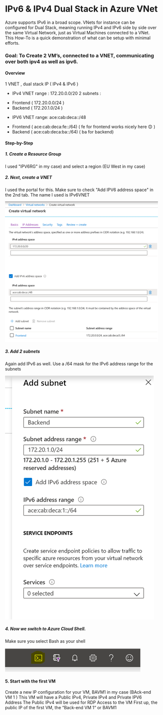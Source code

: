 # IPv6 & IPv4 Dual Stack in Azure VNet

Azure supports IPv6 in a broad scope. VNets for instance can be configured for Dual Stack, meaning running IPv4 and IPv6 side by side over the same Virtual Network, just as Virtual Machines connected to a VNet. This How-To is a quick demonstration of what can be setup with minimal efforts.


### Goal: To Create 2 VM’s, connected to a VNET, communicating over both ipv4 as well as ipv6.


#### Overview 
1 VNET , dual stack IP ( IPv4 & IPv6 )
-	IPv4 VNET range : 172.20.0.0/20 
2 subnets :
* Frontend ( 172.20.0.0/24 )
* Backend ( 172.20.1.0/24 )
-	IPV6 VNET range: ace:cab:deca::/48
* Frontend ( ace:cab:deca:fe::/64) ( fe for frontend works nicely here 😊 )
* Backend ( ace:cab:deca:ba::/64) ( ba for backend) 


#### Step-by-Step

##### 1.	Create a Resource Group 
I used "IPV6RG" in my case) and select a region (EU West in my case)

##### 2.	Next, create a VNET 
I used the portal for this. Make sure to check "Add IPV6 address space" in the 2nd tab. The name I used is IPv6VNET

![Screenshot](https://raw.githubusercontent.com/verboompj/Networking/master/Pictures/1vnetaddipv6.png)

##### 3.	Add 2 subnets 
Again add IPv6 as well. Use a /64 mask for the IPv6 address range for the subnets

![Screenshot](https://raw.githubusercontent.com/verboompj/Networking/master/Pictures/2addsubnetipv6.png)

##### 4.	Now we switch to Azure Cloud Shell. 
Make sure you select Bash as your shell

![Screenshot](https://raw.githubusercontent.com/verboompj/Networking/master/Pictures/3azclicloudshell.png)

#### 5.	Start with the first VM
Create a new IP configuration for your VM, BAVM1 in my case (BAck-end VM 1 ) 
This VM will have a Public IPv4, Private IPv4 and Private IPV6 Address
The Public IPv4 will be used for RDP Access to the VM 
First up, the public IP of the first VM, the “Back-end VM 1“ or BAVM1 



